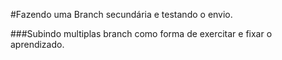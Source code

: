 #Fazendo uma Branch secundária e testando o envio.

###Subindo multiplas branch como forma de exercitar e fixar o aprendizado.

